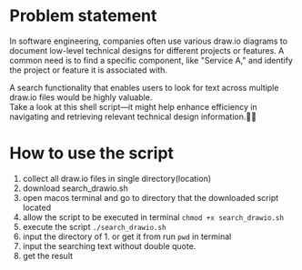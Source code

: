 # Problem statement

In software engineering, companies often use various draw.io diagrams to document low-level technical designs for different projects or features. A common need is to find a specific component, like "Service A," and identify the project or feature it is associated with.  

A search functionality that enables users to look for text across multiple draw.io files would be highly valuable.  
Take a look at this shell script—it might help enhance efficiency in navigating and retrieving relevant technical design information.🚀🚀

# How to use the script
1. collect all draw.io files in single directory(location)
2. download search_drawio.sh
3. open macos terminal and go to directory that the downloaded script located
4. allow the script to be executed in terminal `chmod +x search_drawio.sh`
5. execute the script `./search_drawio.sh`
6. input the directory of 1. or get it from run `pwd` in terminal
7. input the searching text without double quote.
8. get the result 
   

